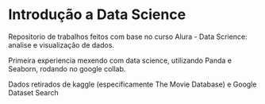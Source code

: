 # Introdução a Data Science

Repositorio de trabalhos feitos com base no curso Alura - Data Scrience: analise e visualização de dados.

Primeira experiencia mexendo com data science, utilizando Panda e Seaborn, rodando no google collab.

Dados retirados de kaggle (especificamente The Movie Database) e Google Dataset Search 

